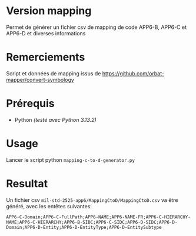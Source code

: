 # Version mapping

Permet de générer un fichier csv de mapping de code APP6-B, APP6-C et APP6-D et diverses informations

# Remerciements

Script et données de mapping issus de https://github.com/orbat-mapper/convert-symbology  

# Prérequis

- Python *(testé avec Python 3.13.2)*


# Usage

Lancer le script python `mapping-c-to-d-generator.py`

# Resultat

Un fichier csv `mil-std-2525-app6/MappingCtoD/MappingCtoD.csv` va être généré, avec les entêtes suivantes:

```
APP6-C-Domain;APP6-C-FullPath;APP6-NAME;APP6-NAME-FR;APP6-C-HIERARCHY-NAME;APP6-C-HIERARCHY;APP6-B-SIDC;APP6-C-SIDC;APP6-D-SIDC;APP6-D-Domain;APP6-D-Entity;APP6-D-EntityType;APP6-D-EntitySubtype
```